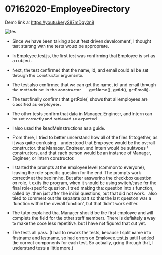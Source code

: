 # 07162020-EmployeeDirectory

Demo link at https://youtu.be/yS8ZmDgy3n8

![tes](/Develop/output/EmployeeDirectory.JPG)

* Since we have been talking about 'test driven development', I thought that starting with the tests would be appropriate.

- In Employee.test.js, the first test was confirming that Employee is set as an object.
- Next, the test confirmed that the name, id, and email could all be set through the constructor arguments.  
- The test also confirmed that we can get the name, id, and email through the methods set in the constructor --- getName(), getId(), getEmail().
- The test finally confirms that getRole() shows that all employees are classified as employees.

- The other tests confirm that data in Manager, Engineer, and Intern can be set correctly and retrieved as expected.

* I also used the ReadMeInstructions as a guide.

* From there, I tried to better understand how all of the files fit together, as it was quite confusing.  I understood that Employee would be the overall constructor, that Manager, Engineer, and Intern would be subtypes / constructors, and that each person would be an instance of Manager, Engineer, or Intern constructor.  

* I started the prompts at the employee level (common to everyone), leaving the role-specific question for the end.  The prompts work correctly at the beginning.  But after answering the checkbox question on role, it exits the program, when it should be using switch/case for the final role-specific question.  I tried making that question into a function, called by .then just after the initial questions, but that did not work.  I also tried to comment out the separate part so that the last question was a 'function within the overall function', but that didn't work either.

* The tutor explained that Manager should be the first employee and will complete the field for the other staff members.  There is definitely a way to make the code less repetitive, but I have not figured that out yet.

* The tests all pass.  (I had to rework the tests, because I split name into firstname and lastname, so had errors on Employee.test.js until I added the correct components for each test.  So actually, going through that, I understand tests a little more.)

